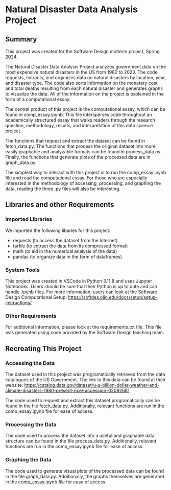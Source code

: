 # Natural Disaster Data Analysis Project
## Summary
This project was created for the Software Design midterm project, Spring 2024.

The Natural Disaster Data Analysis Project analyzes government data on the most
expensive natural disasters in the US from 1980 to 2023. The code requests,
extracts, and organizes data on natural disasters by location, year, and
disaster type. The code also sorts information on the monetary cost and total
deaths resulting from each natural disaster and generates graphs to visualize
the data. All of the information on the project is explained in the form of a
computational essay.

The central product of this project is the computational essay, which can be
found in comp_essay.ipynb. This file intersperses code throughout an 
academically structured essay that walks readers through the research question,
methodology, results, and interpretation of this data science project.

The functions that request and extract the dataset can be found in
fetch_data.py. The functions that process the original dataset into more easily
graphable and analyzable formats can be found in process_data.py. Finally, the
functions that generate plots of the processed data are in graph_data.py.

The simplest way to interact with this project is to run the comp_essay.ipynb
file and read the computational essay. For those who are especially interested
in the methodology of accessing, processing, and graphing the data, reading
the three .py files will also be interesting.

## Libraries and other Requirements
### Imported Libraries
We imported the following libaries for this project:
- requests (to access the dataset from the Internet)
- tarfile (to extract the data from its compressed format)
- math (to aid in the numerical analysis of the data)
- pandas (to organize data in the form of dataframes)

### System Tools
This project was created in VSCode in Python 3.11.8 and uses Jupyter Notebooks.
Users should be sure that their Python is up to date and can handle .ipynb
files. For more information, users can look at the Software Design
Computational Setup: https://softdes.olin.edu/docs/setup/setup-instructions/

### Other Requirements
For additional information, please look at the requirements.txt file. This file
was generated using code provided by the Software Design teaching team.

## Recreating This Project
### Accessing the Data
The dataset used in this project was programatically retrieved from the data
catalogues of the US Government. The link to this data can be found at their
website: https://catalog.data.gov/dataset/u-s-billion-dollar-weather-and-climate-disasters-1980-present-ncei-accession-02092681

The code used to request and extract this dataset programatically can be found
in the file fetch_data.py. Additionally, relevant functions are run in the
comp_essay.ipynb file for ease of access.

### Processing the Data
The code used to process the dataset into a useful and graphable data structure
can be found in the file process_data.py. Additionally, relevant functions are
run in the comp_essay.ipynb file for ease of access.

### Graphing the Data
The code used to generate visual plots of the processed data can be found in
the file graph_data.py. Additionally, the graphs themselves are generated in
the comp_essay.ipynb file for ease of access.